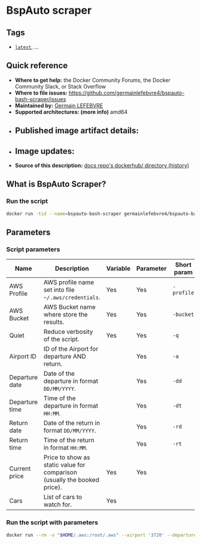 # BspAuto scraper
## Tags
* [`latest`](https://github.com/germainlefebvre4/bspauto-bash-scraper/blob/master/Dockerfile), ...

## Quick reference
* **Where to get help:**
   the Docker Community Forums, the Docker Community Slack, or Stack Overflow
* **Where to file issues:**
   https://github.com/germainlefebvre4/bspauto-bash-scraper/issues
* **Maintained by:**
   [Germain LEFEBVRE](https://github.com/germainlefebvre4)
* **Supported architectures: (more info)**
   amd64
* **Published image artifact details:**
   -
* **Image updates:**
   -
* **Source of this description:**
   [docs repo's dockerhub/ directory (history)](https://github.com/germainlefebvre4/bspauto-bash-scraper/blob/master/docs/dockerhub/README.md)

## What is BspAuto Scraper?
### Run the script
```bash
docker run -tid --name=bspauto-bash-scraper germainlefebvre4/bspauto-bash-scraper:latest
```

## Parameters
### Script parameters
| Name           | Description                                                              | Variable | Parameter | Short param | Long param         | Default value    | Example                         |
|----------------|--------------------------------------------------------------------------|----------|-----------|-------------|--------------------|------------------|---------------------------------|
| AWS Profile    | AWS profile name set into file `~/.aws/credentials`.                     | Yes      | Yes       | `-profile`  | `--aws-profile`    | `my_aws_profile` | `--aws-profile my_aws_profile`  |
| AWS Bucket     | AWS Bucket name where store the results.                                 | Yes      | Yes       | `-bucket`   | `--aws-bucket`     | `my-aws-bucket`  | `--aws-bucket my-aws-bucket`    |
| Quiet          | Reduce verbosity of the script.                                          | Yes      | Yes       | `-q`        | `--quiet`          | *None*           | `--quiet`                       |
| Airport ID     | ID of the Airport for departure AND return.                              |          | Yes       | `-a`        | `--airport`        | *None*           | `--airport '3720`               |
| Departure date | Date of the departure in format `DD/MM/YYYY`.                            |          | Yes       | `-dd`       | `--departure-date` | *None*           | `--departure-date '13/05/2023'` |
| Departure time | Time of the departure in format `HH:MM`.                                 |          | Yes       | `-dt`       | `--departure-time` | *None*           | `--departure-tome '13:00'`      |
| Return date    | Date of the return in format `DD/MM/YYYY`.                               |          | Yes       | `-rd`       | `--return-date`    | *None            | `--return-date '25/05/2023'`    |
| Return time    | Time of the return in format `HH:MM`.                                    |          | Yes       | `-rt`       | `--return-time`    | *None            | `--return-time '10:00'`         |
| Current price  | Price to show as static value for comparison (usually the booked price). | Yes      | Yes       |             |                    |                  |                                 |
| Cars           | List of cars to watch for.                                               | Yes      |           |             |                    |                  |                                 |


### Run the script with parameters
```bash
docker run --rm -v "$HOME/.aws:/root/.aws" --airport '3720' --departure-date '13/05/2023' --departure-time '13:00' --return-date '25/05/2023' --return-time '10:00'
```
